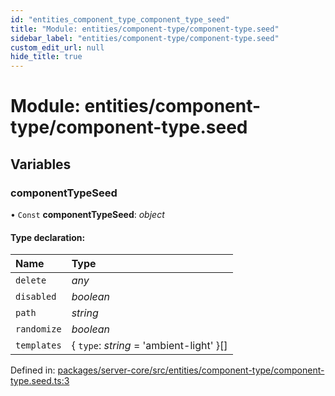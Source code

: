 ```yaml
---
id: "entities_component_type_component_type_seed"
title: "Module: entities/component-type/component-type.seed"
sidebar_label: "entities/component-type/component-type.seed"
custom_edit_url: null
hide_title: true
---
```


# Module: entities/component-type/component-type.seed

## Variables

### componentTypeSeed

• `Const` **componentTypeSeed**: *object*

#### Type declaration:

Name | Type |
:------ | :------ |
`delete` | *any* |
`disabled` | *boolean* |
`path` | *string* |
`randomize` | *boolean* |
`templates` | { `type`: *string* = 'ambient-light' }[] |

Defined in: [packages/server-core/src/entities/component-type/component-type.seed.ts:3](https://github.com/xr3ngine/xr3ngine/blob/77d12cea0/packages/server-core/src/entities/component-type/component-type.seed.ts#L3)
